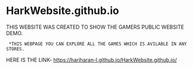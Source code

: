 # HarkWebsite.github.io
 THIS WEBSITE WAS CREATED TO SHOW THE GAMERS PUBLIC WEBSITE DEMO.
 
     *THIS WEBPAGE YOU CAN EXPLORE ALL THE GAMES WHICH IS AVILABLE IN ANY STORES.
     
 HERE IS THE LINK- https://hariharan-l.github.io/HarkWebsite.github.io/
